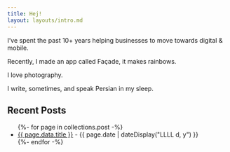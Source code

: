 ```yaml
---
title: Hej!
layout: layouts/intro.md
---
```


I’ve spent the past 10+ years helping businesses to move towards digital & mobile.

Recently, I made an app called Façade, it makes rainbows.

I love photography.

I write, sometimes,
and speak Persian in my sleep. 


## Recent Posts

<ul class="listing">
{%- for page in collections.post -%}
  <li>
    <a href="{{ page.url }}">{{ page.data.title }}</a> -
    <time datetime="{{ page.date }}">{{ page.date | dateDisplay("LLLL d, y") }}</time>
  </li>
{%- endfor -%}
</ul>


